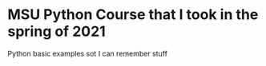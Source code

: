 # MSU Python Course that I took in the spring of 2021

Python basic examples sot I can remember stuff

